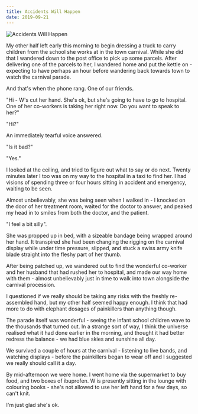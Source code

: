 ```yaml
---
title: Accidents Will Happen
date: 2019-09-21
---
```


![Accidents Will Happen](https://source.unsplash.com/X6cChncECA8/1600x900)

My other half left early this morning to begin dressing a truck to carry children from the school she works at in the town carnival. While she did that I wandered down to the post office to pick up some parcels. After delivering one of the parcels to her, I wandered home and put the kettle on - expecting to have perhaps an hour before wandering back towards town to watch the carnival parade.

And that's when the phone rang. One of our friends.

"Hi - W's cut her hand. She's ok, but she's going to have to go to hospital. One of her co-workers is taking her right now. Do you want to speak to her?"

"Hi?"

An immediately tearful voice answered.

"Is it bad?"

"Yes."

I looked at the ceiling, and tried to figure out what to say or do next. Twenty minutes later I too was on my way to the hospital in a taxi to find her. I had visions of spending three or four hours sitting in accident and emergency, waiting to be seen.

Almost unbelievably, she was being seen when I walked in - I knocked on the door of her treatment room, waited for the doctor to answer, and peaked my head in to smiles from both the doctor, and the patient.

"I feel a bit silly".

She was propped up in bed, with a sizeable bandage being wrapped around her hand. It transpired she had been changing the rigging on the carnival display while under time pressure, slipped, and stuck a swiss army knife blade straight into the fleshy part of her thumb.

After being patched up, we wandered out to find the wonderful co-worker and her husband that had rushed her to hospital, and made our way home with them - almost unbelievably just in time to walk into town alongside the carnival procession.

I questioned if we really should be taking any risks with the freshly re-assembled hand, but my other half seemed happy enough. I think that had more to do with elephant dosages of painkillers than anything though.

The parade itself was wonderful - seeing the infant school children wave to the thousands that turned out. In a strange sort of way, I think the universe realised what it had done earlier in the morning, and thought it had better redress the balance - we had blue skies and sunshine all day.

We survived a couple of hours at the carnival - listening to live bands, and watching displays - before the painkillers began to wear off and I suggested we really should call it a day.

By mid-afternoon we were home. I went home via the supermarket to buy food, and two boxes of ibuprofen. W is presently sitting in the lounge with colouring books - she's not allowed to use her left hand for a few days, so can't knit.

I'm just glad she's ok.